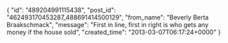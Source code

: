  {
   "id": "489204991115438",
   "post_id": "462493170453287_488691414500129",
   "from_name": "Beverly Berta Braakschmack",
   "message": "First in line, first in right is who gets any money if the house sold",
   "created_time": "2013-03-07T06:17:24+0000"
 }
